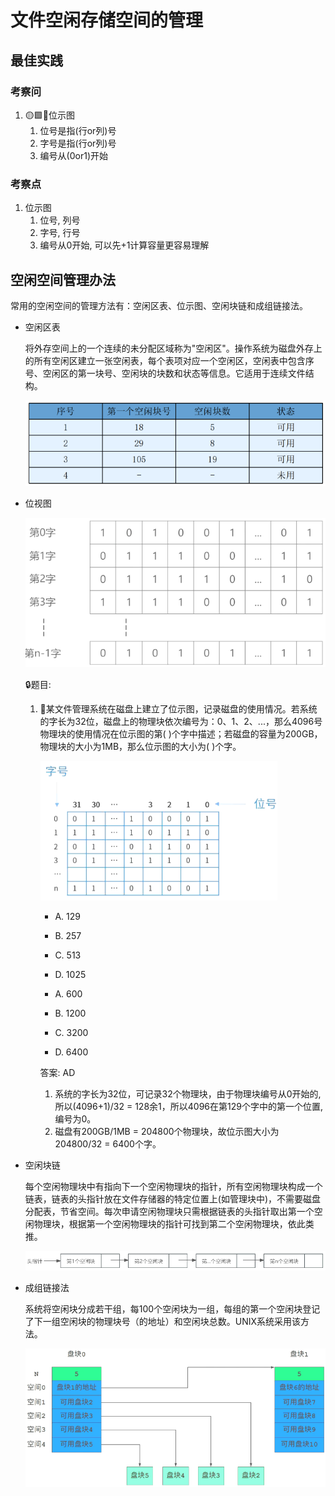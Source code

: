 # 文件空闲存储空间的管理

## 最佳实践

### 考察问
1. 🟡🟩💚位示图
    1. 位号是指(行or列)号
    2. 字号是指(行or列)号
    3. 编号从(0or1)开始

### 考察点

1. 位示图
    1. 位号, 列号
    2. 字号, 行号
    3. 编号从0开始, 可以先+1计算容量更容易理解

## 空闲空间管理办法

常用的空闲空间的管理方法有：空闲区表、位示图、空闲块链和成组链接法。

- 空闲区表

    将外存空间上的一个连续的未分配区域称为"空闲区"。操作系统为磁盘外存上的所有空闲区建立一张空闲表，每个表项对应一个空闲区，空闲表中包含序号、空闲区的第一块号、空闲块的块数和状态等信息。它适用于连续文件结构。

    ![alt text](操作系统/20_4.png)

- 位视图

    ![alt text](操作系统/20_5.png)

    🔒题目:

    1. 💚某文件管理系统在磁盘上建立了位示图，记录磁盘的使用情况。若系统的字长为32位，磁盘上的物理块依次编号为：0、1、2、...，那么4096号物理块的使用情况在位示图的第( )个字中描述；若磁盘的容量为200GB，物理块的大小为1MB，那么位示图的大小为( )个字。

        ![alt text](操作系统/20.png)

        - A. 129
        - B. 257
        - C. 513
        - D. 1025

        - A. 600
        - B. 1200
        - C. 3200
        - D. 6400

        答案: AD

        1. 系统的字长为32位，可记录32个物理块，由于物理块编号从0开始的, 所以(4096+1)/32 = 128余1，所以4096在第129个字中的第一个位置, 编号为0。
        2. 磁盘有200GB/1MB = 204800个物理块，故位示图大小为204800/32 = 6400个字。

- 空闲块链

    每个空闲物理块中有指向下一个空闲物理块的指针，所有空闲物理块构成一个链表，链表的头指针放在文件存储器的特定位置上(如管理块中)，不需要磁盘分配表，节省空间。每次申请空闲物理块只需根据链表的头指针取出第一个空闲物理块，根据第一个空闲物理块的指针可找到第二个空闲物理块，依此类推。

    ![alt text](操作系统/21.png)

- 成组链接法

    系统将空闲块分成若干组，每100个空闲块为一组，每组的第一个空闲块登记了下一组空闲块的物理块号（的地址）和空闲块总数。UNIX系统采用该方法。

    ![alt text](操作系统/22.png)

